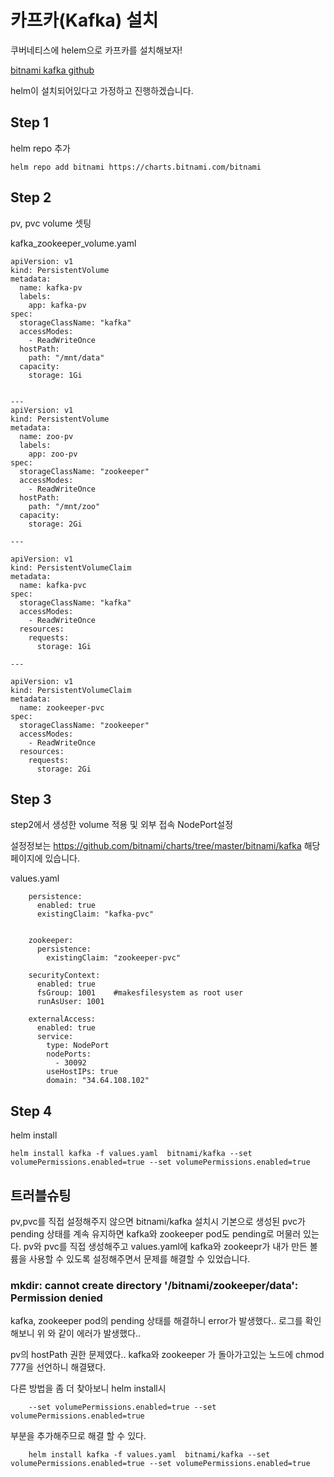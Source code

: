 # 카프카(Kafka) 설치

쿠버네티스에 helem으로 카프카를 설치해보자!

[bitnami kafka github](https://github.com/bitnami/charts/tree/master/bitnami/kafka)


helm이 설치되어있다고 가정하고 진행하겠습니다.


## Step 1
helm repo 추가

    helm repo add bitnami https://charts.bitnami.com/bitnami
  

## Step 2

pv, pvc volume 셋팅

kafka_zookeeper_volume.yaml


    apiVersion: v1
    kind: PersistentVolume
    metadata:
      name: kafka-pv
      labels:
        app: kafka-pv
    spec:
      storageClassName: "kafka"
      accessModes:
        - ReadWriteOnce
      hostPath:
        path: "/mnt/data"
      capacity:
        storage: 1Gi


    ---
    apiVersion: v1
    kind: PersistentVolume
    metadata:
      name: zoo-pv
      labels:
        app: zoo-pv
    spec:
      storageClassName: "zookeeper"
      accessModes:
        - ReadWriteOnce
      hostPath:
        path: "/mnt/zoo"
      capacity:
        storage: 2Gi

    ---

    apiVersion: v1
    kind: PersistentVolumeClaim
    metadata:
      name: kafka-pvc
    spec:
      storageClassName: "kafka"
      accessModes:
        - ReadWriteOnce
      resources:
        requests:
          storage: 1Gi

    ---

    apiVersion: v1
    kind: PersistentVolumeClaim
    metadata:
      name: zookeeper-pvc
    spec:
      storageClassName: "zookeeper"
      accessModes:
        - ReadWriteOnce
      resources:
        requests:
          storage: 2Gi



## Step 3

step2에서 생성한 volume 적용 및 외부 접속 NodePort설정

설정정보는 https://github.com/bitnami/charts/tree/master/bitnami/kafka 해당 페이지에 있습니다. 

values.yaml


        persistence:
          enabled: true
          existingClaim: "kafka-pvc"


        zookeeper:
          persistence:
            existingClaim: "zookeeper-pvc"

        securityContext:
          enabled: true
          fsGroup: 1001    #makesfilesystem as root user
          runAsUser: 1001

        externalAccess:
          enabled: true
          service:
            type: NodePort
            nodePorts:
              - 30092
            useHostIPs: true
            domain: "34.64.108.102"


## Step 4

helm install


    helm install kafka -f values.yaml  bitnami/kafka --set volumePermissions.enabled=true --set volumePermissions.enabled=true
    


## 트러블슈팅

pv,pvc를 직접 설정해주지 않으면 bitnami/kafka 설치시 기본으로 생성된 pvc가 pending 상태를 계속 유지하면 kafka와 zookeeper pod도 pending로 머물러 있는다. pv와 pvc를 직접 생성해주고 values.yaml에 kafka와 zookeepr가 내가 만든 볼륨을 사용할 수 있도록 설정해주면서 문제를 해결할 수 있었습니다.


### mkdir: cannot create directory '/bitnami/zookeeper/data': Permission denied

kafka, zookeeper pod의 pending 상태를 해결하니 error가 발생했다.. 로그를 확인해보니 위 와 같이 에러가 발생했다..

pv의 hostPath 권한 문제였다.. kafka와 zookeeper 가 돌아가고있는 노드에 chmod 777을 선언하니 해결됐다. 


다른 방법을 좀 더 찾아보니 helm install시 

        --set volumePermissions.enabled=true --set volumePermissions.enabled=true
    
부분을 추가해주므로 해결 할 수 있다.


        helm install kafka -f values.yaml  bitnami/kafka --set volumePermissions.enabled=true --set volumePermissions.enabled=true



